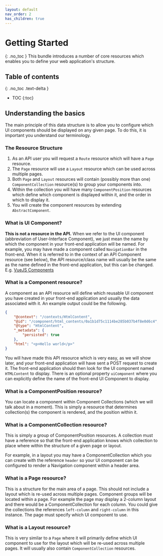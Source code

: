 ```yaml
---
layout: default
nav_order: 2
has_children: true
---
```

# Getting Started
{: .no_toc }
This bundle introduces a number of core resources which enables you to define your web application's structure.

## Table of contents
{: .no_toc .text-delta }

* TOC
{:toc}

## Understanding the basics

The main principle of this data structure is to allow you to configure which UI components should be displayed on any given page. To do this, it is important you understand our terminology.

### The Resource Structure
1. As an API user you will request a `Route` resource which will have a `Page` resource.
1. The `Page` resource will use a `Layout` resource which can be used across multiple pages.
1. Both `Page` and `Layout` resources will contain (possibly more than one) `ComponentCollection` resource(s) to group your components into.
1. Within the collection you will have many `ComponentPosition` resources which define which component is displayed within it, and the order in which to display it.
1. You will create the component resources by extending `AbstractComponent`.

### What is UI Component?
**This is not a resource in the API.** When we refer to the UI component (abbreviation of User-Interface Component), we just mean the name by which the component in your front-end application will be named. For example, you may have made a component called `NavigationBar` in the front-end. When it is referred to in the context of an API Component resource (see below), the API resource/class name will usually be the same as the name defined in the front-end application, but this can be changed. E.g. [VueJS Components](https://vuejs.org/v2/guide/components.html)

### What is a Component resource?
A component as an API resource will define which reusable UI component you have created in your front-end application and usually the data associated with it. An example output could be the following.
```json
{
    "@context": "/contexts/HtmlContent",
    "@id": "/component/html_contents/0a1b1d75c1114be285b037b4f8e0d6c4",
    "@type": "HtmlContent",
    "_metadata": {
        "persisted": true
    },
    "html": "<p>Hello world</p>"
}
```
You will have made this API resource which is very easy, as we will show later, and your front-end application will have sent a POST request to create it. The front-end application should then look for the UI component named `HTMLContent` to display. There is an optional property `uiComponent` where you can explicitly define the name of the front-end UI Component to display.

### What is a ComponentPosition resource?
You can locate a component within Component Collections (which we will talk about in a moment). This is simply a resource that determines collection(s) the component is rendered, and the position within it.

### What is a ComponentCollection resource?
This is simply a group of ComponentPosition resources. A collection must have a reference so that the front-end application knows which collection to place where within the structure of a given page or layout.

For example, in a layout you may have a ComponentCollection which you can create with the reference `header` so your UI component can be configured to render a Navigation component within a header area.

### What is a Page resource?
This is a structure for the main area of a page. This should not include a layout which is re-used across multiple pages. Component groups will be located within a page. For example the page may display a 2-column layout and there would be a ComponentCollection for each column. You could give the collections the references `left-column` and `right-column` in this instance. The page must specify which UI component to use.

### What is a Layout resource?
This is very similar to a `Page` where it will primarily define which UI component to use for the layout which will be re-used across multiple pages. It will usually also contain `ComponentCollection` resources.


